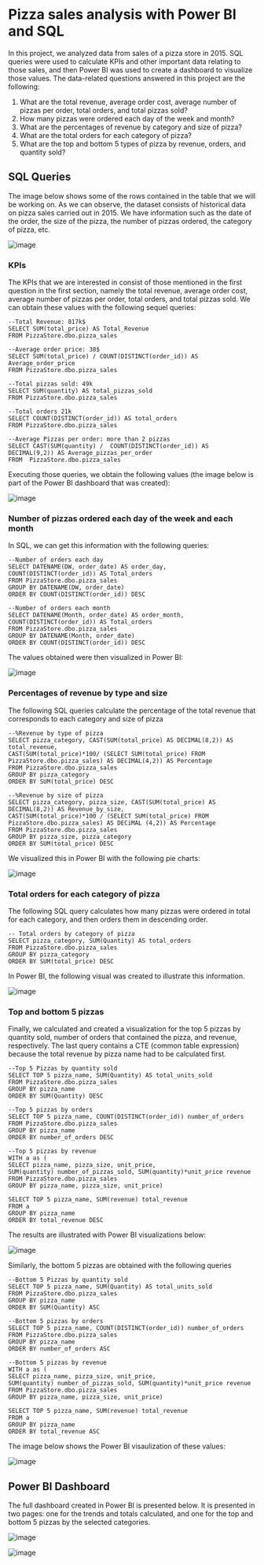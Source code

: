 # **Pizza sales analysis with Power BI and SQL**
In this project, we analyzed data from sales of a pizza store in 2015.  SQL queries were used to calculate KPIs and other important data relating to those sales, and then Power BI was used to create a dashboard 
to visualize those values. The data-related questions answered in this project are the following:

1. What are the total revenue, average order cost, average number of pizzas per order,  total orders, and total pizzas sold?
2. How many pizzas were ordered each day of the week and month?
3. What are the percentages of revenue by category and size of pizza?
4. What are the total orders for each category of pizza?
5. What are the top and bottom 5 types of pizza by revenue, orders, and quantity sold?

## SQL Queries
The image below shows some of the rows contained in the table that we will be working on. As we can observe, the dataset consists of historical data on pizza sales carried out in 2015. We have information such 
as the date of the order, the size of the pizza, the number of pizzas ordered, the category of pizza, etc.

![image](https://github.com/Daniel-De-la-Cruz-Vill/Sales-analysis-with-Power-BI-and-SQL/assets/157164355/b20bb13d-7a5e-4d84-99aa-33b8f9264a93)

### KPIs
The KPIs that we are interested in consist of those mentioned in the first question in the first section, namely the total revenue, average order cost, average number of pizzas per order, total orders, and total pizzas sold. We can obtain these values with the following sequel queries:
```
--Total Revenue: 817k$
SELECT SUM(total_price) AS Total_Revenue
FROM PizzaStore.dbo.pizza_sales

--Average order price: 38$
SELECT SUM(total_price) / COUNT(DISTINCT(order_id)) AS Average_order_price
FROM PizzaStore.dbo.pizza_sales

--Total pizzas sold: 49k
SELECT SUM(quantity) AS total_pizzas_sold
FROM PizzaStore.dbo.pizza_sales

--Total orders 21k
SELECT COUNT(DISTINCT(order_id)) AS total_orders
FROM PizzaStore.dbo.pizza_sales

--Average Pizzas per order: more than 2 pizzas
SELECT CAST(SUM(quantity) /  COUNT(DISTINCT(order_id)) AS DECIMAL(9,2)) AS Average_pizzas_per_order
FROM  PizzaStore.dbo.pizza_sales
```
Executing those queries, we obtain the following values (the image below is part of the Power BI dashboard that was created):

![image](https://github.com/Daniel-De-la-Cruz-Vill/Sales-analysis-with-Power-BI-and-SQL/assets/157164355/32e1e7a6-5cca-4c49-8a53-5b13fbe6af92)

### Number of pizzas ordered each day of the week and each month
In SQL, we can get this information with the following queries:
```
--Number of orders each day
SELECT DATENAME(DW, order_date) AS order_day, COUNT(DISTINCT(order_id)) AS Total_orders
FROM PizzaStore.dbo.pizza_sales
GROUP BY DATENAME(DW, order_date)
ORDER BY COUNT(DISTINCT(order_id)) DESC

--Number of orders each month
SELECT DATENAME(Month, order_date) AS order_month, COUNT(DISTINCT(order_id)) AS Total_orders
FROM PizzaStore.dbo.pizza_sales
GROUP BY DATENAME(Month, order_date)
ORDER BY COUNT(DISTINCT(order_id)) DESC
```
The values obtained were then visualized in Power BI:

![image](https://github.com/Daniel-De-la-Cruz-Vill/Sales-analysis-with-Power-BI-and-SQL/assets/157164355/d4e1514f-8def-4e91-a997-6912e72b3a82)

### Percentages of revenue by type and size
The following SQL queries calculate the percentage of the total revenue that corresponds to each category and size of pizza
```
--%Revenue by type of pizza
SELECT pizza_category, CAST(SUM(total_price) AS DECIMAL(8,2)) AS total_revenue, 
CAST(SUM(total_price)*100/ (SELECT SUM(total_price) FROM PizzaStore.dbo.pizza_sales) AS DECIMAL(4,2)) AS Percentage
FROM PizzaStore.dbo.pizza_sales
GROUP BY pizza_category
ORDER BY SUM(total_price) DESC

--%Revenue by size of pizza
SELECT pizza_category, pizza_size, CAST(SUM(total_price) AS DECIMAL(8,2)) AS Revenue_by_size, 
CAST(SUM(total_price)*100 / (SELECT SUM(total_price) FROM PizzaStore.dbo.pizza_sales) AS DECiMAL (4,2)) AS Percentage
FROM PizzaStore.dbo.pizza_sales
GROUP BY pizza_size, pizza_category
ORDER BY SUM(total_price) DESC
```
We visualized this in Power BI with the following pie charts:

![image](https://github.com/Daniel-De-la-Cruz-Vill/Sales-analysis-with-Power-BI-and-SQL/assets/157164355/b9304d2c-8c10-43b2-8c1e-705c4475274f)

### Total orders for each category of pizza
The following SQL query calculates how many pizzas were ordered in total for each category, and then orders them in descending order.

```
-- Total orders by category of pizza
SELECT pizza_category, SUM(Quantity) AS total_orders
FROM PizzaStore.dbo.pizza_sales
GROUP BY pizza_category
ORDER BY SUM(total_price) DESC
```
In Power BI, the following visual was created to illustrate this information.

![image](https://github.com/Daniel-De-la-Cruz-Vill/Sales-analysis-with-Power-BI-and-SQL/assets/157164355/6a1a805a-d0a7-4748-9ca0-e0bafdcb0c76)

### Top and bottom 5 pizzas
Finally, we calculated and created a visualization for the top 5 pizzas by quantity sold, number of orders that contained the pizza, and revenue, respectively. The last query contains a CTE (common table expression) because the total revenue by pizza name had to be calculated first.
```
--Top 5 Pizzas by quantity sold
SELECT TOP 5 pizza_name, SUM(Quantity) AS total_units_sold
FROM PizzaStore.dbo.pizza_sales
GROUP BY pizza_name
ORDER BY SUM(Quantity) DESC

--Top 5 pizzas by orders
SELECT TOP 5 pizza_name, COUNT(DISTINCT(order_id)) number_of_orders
FROM PizzaStore.dbo.pizza_sales
GROUP BY pizza_name
ORDER BY number_of_orders DESC

--Top 5 pizzas by revenue
WITH a as (
SELECT pizza_name, pizza_size, unit_price, 
SUM(quantity) number_of_pizzas_sold, SUM(quantity)*unit_price revenue
FROM PizzaStore.dbo.pizza_sales
GROUP BY pizza_name, pizza_size, unit_price)

SELECT TOP 5 pizza_name, SUM(revenue) total_revenue
FROM a
GROUP BY pizza_name
ORDER BY total_revenue DESC
```
The results are illustrated with Power BI visualizations below:

![image](https://github.com/Daniel-De-la-Cruz-Vill/Sales-analysis-with-Power-BI-and-SQL/assets/157164355/0827b592-e746-4b90-aa2e-af1cb64e41e1)

Similarly, the bottom 5 pizzas are obtained with the following queries
```
--Bottom 5 Pizzas by quantity sold
SELECT TOP 5 pizza_name, SUM(Quantity) AS total_units_sold
FROM PizzaStore.dbo.pizza_sales
GROUP BY pizza_name
ORDER BY SUM(Quantity) ASC

--Bottom 5 pizzas by orders
SELECT TOP 5 pizza_name, COUNT(DISTINCT(order_id)) number_of_orders
FROM PizzaStore.dbo.pizza_sales
GROUP BY pizza_name
ORDER BY number_of_orders ASC

--Bottom 5 pizzas by revenue
WITH a as (
SELECT pizza_name, pizza_size, unit_price, 
SUM(quantity) number_of_pizzas_sold, SUM(quantity)*unit_price revenue
FROM PizzaStore.dbo.pizza_sales
GROUP BY pizza_name, pizza_size, unit_price)

SELECT TOP 5 pizza_name, SUM(revenue) total_revenue
FROM a
GROUP BY pizza_name
ORDER BY total_revenue ASC
```
The image below shows the Power BI visaulization of these values:

![image](https://github.com/Daniel-De-la-Cruz-Vill/Sales-analysis-with-Power-BI-and-SQL/assets/157164355/8894e966-d0ef-49cc-95d9-6fe885715aed)

## Power BI Dashboard

The full dashboard created in Power BI is presented below. It is presented in two pages: one for the trends and totals calculated, and one for the top and bottom 5 pizzas by the selected categories.

![image](https://github.com/Daniel-De-la-Cruz-Vill/Sales-analysis-with-Power-BI-and-SQL/assets/157164355/64c2b818-49eb-4c7f-8995-9d162ef5af1e)

![image](https://github.com/Daniel-De-la-Cruz-Vill/Sales-analysis-with-Power-BI-and-SQL/assets/157164355/7dc2c56f-16eb-420b-8921-27d209850124)


